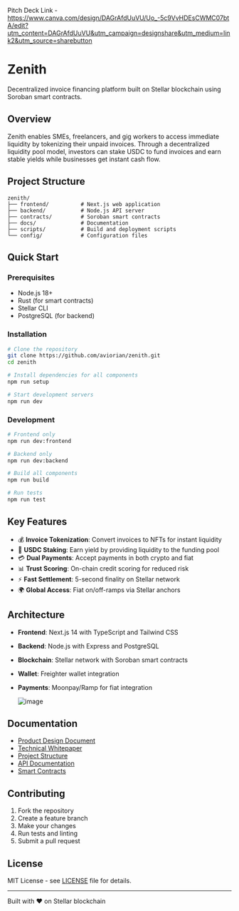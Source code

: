 Pitch Deck Link - https://www.canva.com/design/DAGrAfdUuVU/Uo_-5c9VvHDEsCWMC07btA/edit?utm_content=DAGrAfdUuVU&utm_campaign=designshare&utm_medium=link2&utm_source=sharebutton

# Zenith

Decentralized invoice financing platform built on Stellar blockchain using Soroban smart contracts.

## Overview

Zenith enables SMEs, freelancers, and gig workers to access immediate liquidity by tokenizing their unpaid invoices. Through a decentralized liquidity pool model, investors can stake USDC to fund invoices and earn stable yields while businesses get instant cash flow.

## Project Structure

```
zenith/
├── frontend/          # Next.js web application
├── backend/           # Node.js API server
├── contracts/         # Soroban smart contracts
├── docs/              # Documentation
├── scripts/           # Build and deployment scripts
└── config/            # Configuration files
```

## Quick Start

### Prerequisites

- Node.js 18+
- Rust (for smart contracts)
- Stellar CLI
- PostgreSQL (for backend)

### Installation

```bash
# Clone the repository
git clone https://github.com/aviorian/zenith.git
cd zenith

# Install dependencies for all components
npm run setup

# Start development servers
npm run dev
```

### Development

```bash
# Frontend only
npm run dev:frontend

# Backend only
npm run dev:backend

# Build all components
npm run build

# Run tests
npm run test
```

## Key Features

- 💰 **Invoice Tokenization**: Convert invoices to NFTs for instant liquidity
- 🏦 **USDC Staking**: Earn yield by providing liquidity to the funding pool
- 💳 **Dual Payments**: Accept payments in both crypto and fiat
- 📊 **Trust Scoring**: On-chain credit scoring for reduced risk
- ⚡ **Fast Settlement**: 5-second finality on Stellar network
- 🌍 **Global Access**: Fiat on/off-ramps via Stellar anchors

## Architecture

- **Frontend**: Next.js 14 with TypeScript and Tailwind CSS
- **Backend**: Node.js with Express and PostgreSQL
- **Blockchain**: Stellar network with Soroban smart contracts
- **Wallet**: Freighter wallet integration
- **Payments**: Moonpay/Ramp for fiat integration

  ![image](https://github.com/user-attachments/assets/43c8be6f-b017-4e8b-ab14-6c8015e2f57d)


## Documentation

- [Product Design Document](PDR-ZENITH-FRONTEND.md)
- [Technical Whitepaper](Zenith-whitepaper.md)
- [Project Structure](PROJECT_STRUCTURE.md)
- [API Documentation](docs/api/)
- [Smart Contracts](docs/contracts/)

## Contributing

1. Fork the repository
2. Create a feature branch
3. Make your changes
4. Run tests and linting
5. Submit a pull request

## License

MIT License - see [LICENSE](LICENSE) file for details.

---

Built with ❤️ on Stellar blockchain
